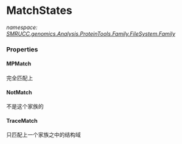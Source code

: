 ﻿# MatchStates
_namespace: [SMRUCC.genomics.Analysis.ProteinTools.Family.FileSystem.Family](./index.md)_






### Properties

#### MPMatch
完全匹配上
#### NotMatch
不是这个家族的
#### TraceMatch
只匹配上一个家族之中的结构域
